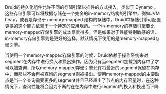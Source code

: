 Druid的持久化组件允许不同的存储引擎以插件的方式接入，类似于 Dynamo 。这些存储引擎可以将数据存储在一个完全的in-memory结构的引擎中，例如JVM heap，或者是存储于 memory-mapped 结构的存储中。Druid中存储引擎可配置更换的这个能力依赖于一个特定的应用规范。一个in-memory的存储引擎要比memory-mapped存储引擎的成本昂贵得多，但是如果对于性能特别敏感的话，in-memory存储引擎则是更好的选择。默认情况下使用的是memory-mapped存储引擎。



当使用一个memory-mapped存储引擎的时候，Druid依赖于操作系统来对segment在内存中进行换入和换出操作。因为只有当segment加载到内存中了才可以被查询，所以memory-mapped存储引擎允许将最近的segment保留在内存中，而那些不会再被查询的segment则被换出。使用memory-mapped的主要缺点是当一个查询需要更多的segment并且已经超出了节点的内存容量时，在这种情况下，查询性能将会因为不断的在在内存中进行segment的换入和换出而下降

